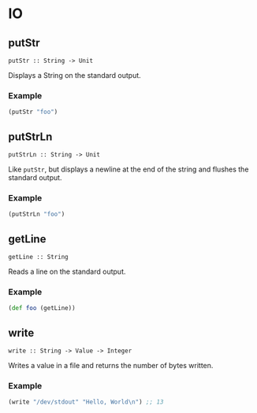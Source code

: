 IO
==

putStr
------

`putStr :: String -> Unit`

Displays a String on the standard output.

### Example

```clojure
(putStr "foo")
```

putStrLn
--------

`putStrLn :: String -> Unit`

Like `putStr`, but displays a newline at the end of the string and flushes the standard output.

### Example

```clojure
(putStrLn "foo")
```

getLine
-------

`getLine :: String`

Reads a line on the standard output.

### Example

```clojure
(def foo (getLine))
```

write
-----

`write :: String -> Value -> Integer`

Writes a value in a file and returns the number of bytes written.

### Example

```clojure
(write "/dev/stdout" "Hello, World\n") ;; 13
```
